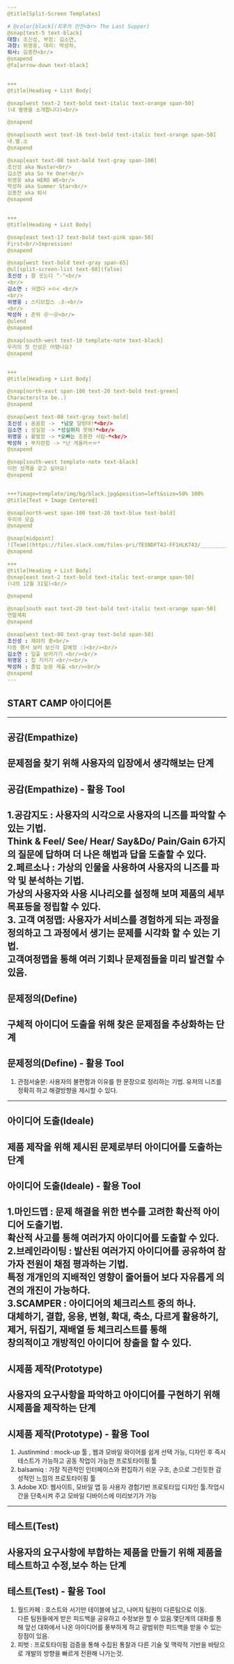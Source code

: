 ```yaml
---
@title[Split-Screen Templates]

# @color[black](최후의 만찬<br> The Last Supper)
@snap[text-5 text-black]
대장: 조신성, 부장: 김소연,  
과장: 위영웅, 대리: 박성하,  
퇴사: 김종찬<br/>  
@snapend
@fa[arrow-down text-black]


+++
@title[Heading + List Body]

@snap[west text-2 text-bold text-italic text-orange span-50]
(내 별명을 소개합니다)<br/>

@snapend

@snap[south west text-16 text-bold text-italic text-orange span-50]
내.별.소
@snapend

@snap[east text-08 text-bold text-gray span-100]
조신성 aka Nustar<br/>  
김소연 aka So Ye One!<br/>  
위영웅 aka HERO WE<br/>  
박성하 aka Summer Star<br/>  
김종찬 aka 퇴사  
@snapend


+++
@title[Heading + List Body]

@snap[east text-17 text-bold text-pink span-50]
First<br/>Impression!
@snapend

@snap[west text-bold text-gray span-65]
@ul[split-screen-list text-08](false)
조신성 : 잘 웃는다 ^-^<br/>
<br/>
김소연 : 귀엽다 >ㅇ< <br/>
<br/>
위영웅 : 스티브잡스 ☆3☆<br/>
<br/>
박성하 : 존박 ＠ㅡ＠<br/>
@ulend
@snapend

@snap[south-west text-10 template-note text-black]
우리의 첫 인상은 어땠나요?
@snapend


+++
@title[Heading + List Body]

@snap[north-east span-100 text-20 text-bold text-green]
Characters(to be..)
@snapend

@snap[west text-08 text-gray text-bold]
조신성 : 꼼꼼함 ->  *넘모 덜렁대!*<br/>  
김소연 : 성실함 -> *성실하지 못해!*<br/>  
위영웅 : 활발함 -> *오빠는 조용한 사람~*<br/>  
박성하 : 부지런함 -> *난 게을러ㅠㅠ* 
@snapend

@snap[south-west template-note text-black]
이런 성격을 갖고 싶어요!
@snapend


+++?image=template/img/bg/black.jpg&position=left&size=50% 100%
@title[Text + Image Centered]

@snap[north-west span-100 text-20 text-blue text-bold]
우리의 모습
@snapend

@snap[midpoint]
![Team](https://files.slack.com/files-pri/TESNDFT4J-FF1HLK743/_____________.jpg "최후의 만찬")
@snapend

+++
@title[Heading + List Body]
@snap[east text-2 text-bold text-italic text-orange span-50]
(나의 12월 31일)<br/>

@snapend

@snap[south east text-20 text-bold text-italic text-orange span-50]
연말계획
@snapend

@snap[west text-08 text-gray text-bold span-50]
조신성 : 제야의 종<br/>
타종 행사 보러 보신각 갈예정 :)<br/><br/>
김소연 : 일출 보러가기 <br/><br/>
위영웅 : 집 지키기 <br/><br/>
박성하 : 졸업 논문 제출 <br/><br/>
@snapend
---
```

## START CAMP 아이디어톤
---
## 공감(Empathize)
문제점을 찾기 위해 사용자의 입장에서 생각해보는 단계
---
## 공감(Empathize) - 활용 Tool
1.공감지도 : 사용자의 시각으로 사용자의 니즈를 파악할 수 있는 기법.<br/>
          Think & Feel/ See/ Hear/ Say&Do/ Pain/Gain 6가지의  질문에 답하며 더 나은 해법과 답을 도출할 수 있다.<br>
2.페르소나 : 가상의 인물을 사용하여 사용자의 니즈를 파악 및 분석하는 기법.<br>
          가상의 사용자와 사용 시나리오를 설정해 보며 제품의 세부 목표등을 정립할 수 있다.<br>
3. 고객 여정맵: 사용자가 서비스를 경험하게 되는 과정을 정의하고 그 과정에서 생기는 문제를 시각화 할 수 있는 기법.<br>
             고객여정맵을 통해 여러 기회나 문제점들을 미리 발견할 수 있음.
---
## 문제정의(Define)
구체적 아이디어 도출을 위해 찾은 문제점을 추상화하는 단계
---
## 문제정의(Define) - 활용 Tool
1. 관점서술문: 사용자의 불편함과 이유를 한 문장으로 정리하는 기법. 유저의 니즈를 정확히 하고 해결방향을 제시할 수 있다.
---
## 아이디어 도출(Ideale)
제품 제작을 위해 제시된 문제로부터 아이디어를 도출하는 단계
---
## 아이디어 도출(Ideale) - 활용 Tool
1.마인드맵 : 문제 해결을 위한 변수를 고려한 확산적 아이디어 도출기법.<br>
          확산적 사고를 통해 여러가지 아이디어를 도출할 수 있다.<br>
2.브레인라이팅 : 발산된 여러가지 아이디어를 공유하여 참가자 전원이 채점 평과하는 기법. <br>
              특정 개개인의 지배적인 영향이 줄어들어 보다 자유롭게 의견의 개진이 가능하다. <br>
3.SCAMPER : 아이디어의 체크리스트 중의 하나.<br>
          대체하기, 결합, 응용, 변형, 확대, 축소, 다르게 활용하기, 제거, 뒤집기, 재배열 등 체크리스트를 통해 <br>
          창의적이고 개방적인 아이디어 창출을 할 수 있다.
---
## 시제품 제작(Prototype)
사용자의 요구사항을 파악하고 아이디어를 구현하기 위해 시제품을 제작하는 단계
---
## 시제품 제작(Prototype) - 활용 Tool
1. Justinmind : mock-up 툴 , 웹과 모바일 와이어를 쉽게 선택 가능, 디자인 후 즉시 테스트가 가능하고 공동 작업이 가능한 프로토타이핑 툴<br>
2. balsamiq : 가장 직관적인 인터페이스와 편집하기 쉬운 구조, 손으로 그린듯한 감성적인 느낌의 프로토타이핑 툴<br>
3. Adobe XD: 웹사이트, 모바일 앱 등 사용자 경험기반 프로토타입 디자인 툴.작업시간을 단축시켜 주고 모바일 디바이스에 미리보기가 가능<br>
---
## 테스트(Test)
사용자의 요구사항에 부합하는 제품을 만들기 위해 제품을 테스트하고 수정,보수 하는 단계
---
## 테스트(Test) - 활용 Tool
1. 월드카페 : 호스트와 서기만 테이블에 남고, 나머지 팀원이 다른팀으로 이동.<br>
            다른 팀원들에게 받은 피드백을 공유하고 수정보완 할 수 있음.몇단계의 대화를 통해 앞선 대화에서 나온 아이디어를 풍부하게 하고 광범위한 피드백을 받을 수 있는 장점이 있음.<br>
2. 피벗 : 프로토타이핑 검증을 통해 수집된 통찰과 다른 기술 및 맥락적 기반을 바탕으로 개발의 방향을 빠르게 전환해 나가는것.
